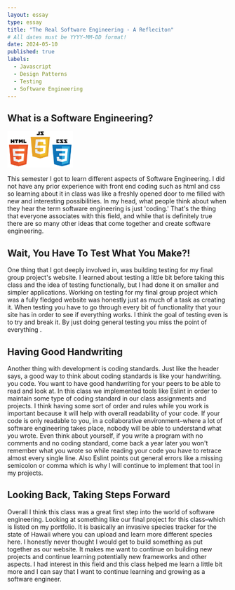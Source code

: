 ```yaml
---
layout: essay
type: essay
title: "The Real Software Engineering - A Refleciton"
# All dates must be YYYY-MM-DD format!
date: 2024-05-10
published: true
labels:
  - Javascript
  - Design Patterns
  - Testing
  - Software Engineering
---
```


## What is a Software Engineering?

<img width="150px" class="rounded float-start pe-4" src="../img/html-css-logo.png">

This semester I got to learn different aspects of Software Engineering. I did not have any prior experience with front end coding such as html and css so learning about it in class was like a freshly opened door to me filled with new and interesting possibilities. In my head, what people think about when they hear the term software engineering is just 'coding.' That's the thing that everyone associates with this field, and while that is definitely true there are so many other ideas that come together and create software engineering.

## Wait, You Have To Test What You Make?!

One thing that I got deeply involved in, was building testing for my final group project's website. I learned about testing a little bit before taking this class and the idea of testing functionally, but I had done it on smaller and simpler applications. Working on testing for my final group project which was a fully fledged website was honestly just as much of a task as creating it. When testing you have to go through every bit of functionality that your site has in order to see if everything works. I think the goal of testing even is to try and break it. By just doing general testing you miss the point of everything .

## Having Good Handwriting

Another thing with development is coding standards. Just like the header says, a good way to think about coding standards is like your handwriting. you code. You want to have good handwriting for your peers to be able to read and look at. In this class we implemented tools like Eslint in order to maintain some type of coding standard in our class assignments and projects. I think having some sort of order and rules while you work is important because it will help with overall readability of your code. If your code is only readable to you, in a collaborative environment–where a lot of software engineering takes place, nobody will be able to understand what you wrote. Even think about yourself, if you write a program with no comments and no coding standard, come back a year later you won't remember what you wrote so while reading your code you have to retrace almost every single line. Also Eslint points out general errors like a missing semicolon or comma which is why I will continue to implement that tool in my projects.

## Looking Back, Taking Steps Forward

Overall I think this class was a great first step into the world of software engineering. Looking at something like our final project for this class–which is listed on my portfolio. It is basically an invasive species tracker for the state of Hawaii where you can upload and learn more different species here. I honestly never thought I would get to build something as put together as our website. It makes me want to continue on building new projects and continue learning potentially new frameworks and other aspects. I had interest in this field and this class helped me learn a little bit more and I can say that I want to continue learning and growing as a software engineer.
